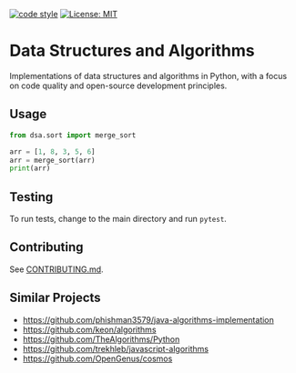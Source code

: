 [![code style](https://img.shields.io/badge/code%20style-black-000000.svg)](https://github.com/python/black)
[![License: MIT](https://black.readthedocs.io/en/stable/_static/license.svg)](LICENSE)


# Data Structures and Algorithms
Implementations of data structures and algorithms in Python, with a focus on code quality and open-source development principles.


## Usage
```python
from dsa.sort import merge_sort

arr = [1, 8, 3, 5, 6]
arr = merge_sort(arr)
print(arr)
```

## Testing
To run tests, change to the main directory and run `pytest`.

## Contributing
See [CONTRIBUTING.md](CONTRIBUTING.md).

## Similar Projects
- https://github.com/phishman3579/java-algorithms-implementation
- https://github.com/keon/algorithms
- https://github.com/TheAlgorithms/Python
- https://github.com/trekhleb/javascript-algorithms
- https://github.com/OpenGenus/cosmos
